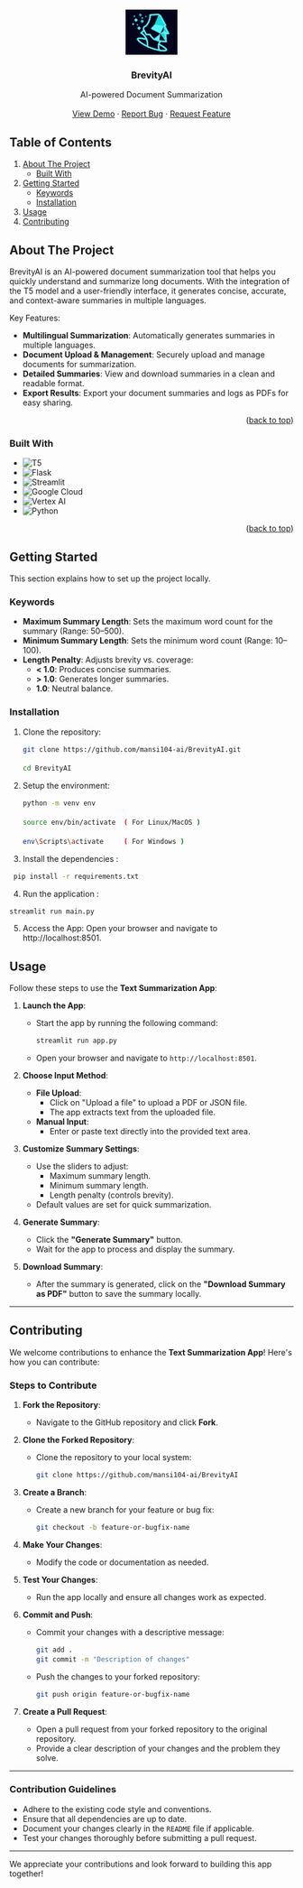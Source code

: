 <a name="readme-top"></a>

<!-- PROJECT LOGO -->
<br />
<div align="center">
  <a href="https://github.com/mansi104-ai/BrevityAI">
    <img src="/logo_2.png" alt="Logo" height="80">
  </a>

  <h3 align="center">BrevityAI</h3>

  <p align="center">
    AI-powered Document Summarization
    <br />
    <br />
    <a href="https://your-demo-link.com">View Demo</a>
    ·
    <a href="https://github.com/mansi104-ai/BrevityAI/issues/new">Report Bug</a>
    ·
    <a href="https://github.com/mansi104-ai/BrevityAI/issues">Request Feature</a>
  </p>
</div>

<!-- TABLE OF CONTENTS -->
  <h2>Table of Contents</h2>
  <ol>
    <li>
      <a href="#about-the-project">About The Project</a>
      <ul>
        <li><a href="#built-with">Built With</a></li>
      </ul>
    </li>
    <li>
      <a href="#getting-started">Getting Started</a>
      <ul>
        <li><a href="#Keywords">Keywords</a></li>
        <li><a href="#installation">Installation</a></li>
      </ul>
    </li>
    <li><a href="#usage">Usage</a></li>
    <li><a href="#contributing">Contributing</a></li>
    <!-- <li><a href="#license">License</a></li> -->
  </ol>

<!-- ABOUT THE PROJECT -->
## About The Project

BrevityAI is an AI-powered document summarization tool that helps you quickly understand and summarize long documents. With the integration of the T5 model and a user-friendly interface, it generates concise, accurate, and context-aware summaries in multiple languages.

Key Features:

- **Multilingual Summarization**: Automatically generates summaries in multiple languages.
- **Document Upload & Management**: Securely upload and manage documents for summarization.
- **Detailed Summaries**: View and download summaries in a clean and readable format.
- **Export Results**: Export your document summaries and logs as PDFs for easy sharing.

<p align="right">(<a href="#readme-top">back to top</a>)</p>

### Built With

* ![T5](https://img.shields.io/badge/T5-2D3A3A?style=for-the-badge&logo=TensorFlow&logoColor=white)
*  ![Flask](https://img.shields.io/badge/Flask-000000?style=for-the-badge&logo=flask&logoColor=white)
* ![Streamlit](https://img.shields.io/badge/Streamlit-FF4B4B?style=for-the-badge&logo=streamlit&logoColor=white)
* ![Google Cloud](https://img.shields.io/badge/Google%20Cloud-4285F4?style=for-the-badge&logo=GoogleCloud&logoColor=white)
* ![Vertex AI](https://img.shields.io/badge/Vertex%20AI-1288E5?style=for-the-badge&logo=Google&logoColor=white)
* ![Python](https://img.shields.io/badge/Python-306998?style=for-the-badge&logo=python&logoColor=white)
  
<p align="right">(<a href="#readme-top">back to top</a>)</p>

<!-- GETTING STARTED -->
## Getting Started

This section explains how to set up the project locally.

### Keywords
- **Maximum Summary Length**: Sets the maximum word count for the summary (Range: 50–500).
- **Minimum Summary Length**: Sets the minimum word count (Range: 10–100).
- **Length Penalty**: Adjusts brevity vs. coverage:
  - **< 1.0**: Produces concise summaries.
  - **> 1.0**: Generates longer summaries.
  - **1.0**: Neutral balance.

### Installation

1. Clone the repository:
   ```sh
   git clone https://github.com/mansi104-ai/BrevityAI.git

   cd BrevityAI
   ```

2. Setup the environment:
   ```sh
   python -m venv env

   source env/bin/activate  ( For Linux/MacOS )

   env\Scripts\activate     ( For Windows )

   ```

3. Install the dependencies :
  ```sh
   pip install -r requirements.txt
  ```

4. Run the application : 
  ```sh
  streamlit run main.py
  ```
5. Access the App: Open your browser and navigate to http://localhost:8501.

## Usage

Follow these steps to use the **Text Summarization App**:

1. **Launch the App**:
   - Start the app by running the following command:
     ```bash
     streamlit run app.py
     ```
   - Open your browser and navigate to `http://localhost:8501`.

2. **Choose Input Method**:
   - **File Upload**: 
     - Click on "Upload a file" to upload a PDF or JSON file.
     - The app extracts text from the uploaded file.
   - **Manual Input**: 
     - Enter or paste text directly into the provided text area.

3. **Customize Summary Settings**:
   - Use the sliders to adjust:
     - Maximum summary length.
     - Minimum summary length.
     - Length penalty (controls brevity).
   - Default values are set for quick summarization.

4. **Generate Summary**:
   - Click the **"Generate Summary"** button.
   - Wait for the app to process and display the summary.

5. **Download Summary**:
   - After the summary is generated, click on the **"Download Summary as PDF"** button to save the summary locally.

---

## Contributing

We welcome contributions to enhance the **Text Summarization App**! Here's how you can contribute:

### Steps to Contribute
1. **Fork the Repository**:
   - Navigate to the GitHub repository and click **Fork**.

2. **Clone the Forked Repository**:
   - Clone the repository to your local system:
     ```bash
     git clone https://github.com/mansi104-ai/BrevityAI
     
     ```

3. **Create a Branch**:
   - Create a new branch for your feature or bug fix:
     ```bash
     git checkout -b feature-or-bugfix-name
     ```

4. **Make Your Changes**:
   - Modify the code or documentation as needed.

5. **Test Your Changes**:
   - Run the app locally and ensure all changes work as expected.

6. **Commit and Push**:
   - Commit your changes with a descriptive message:
     ```bash
     git add .
     git commit -m "Description of changes"
     ```
   - Push the changes to your forked repository:
     ```bash
     git push origin feature-or-bugfix-name
     ```

7. **Create a Pull Request**:
   - Open a pull request from your forked repository to the original repository.
   - Provide a clear description of your changes and the problem they solve.

---

### Contribution Guidelines
- Adhere to the existing code style and conventions.
- Ensure that all dependencies are up to date.
- Document your changes clearly in the `README` file if applicable.
- Test your changes thoroughly before submitting a pull request.

---

We appreciate your contributions and look forward to building this app together!

